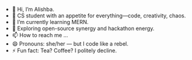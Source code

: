 - 👋 Hi, I’m Alishba.
- 👀 CS student with an appetite for everything—code, creativity, chaos.
- 🌱 I’m currently learning MERN.
- 💞️ Exploring open-source synergy and hackathon energy.
- 📫 How to reach me ...
- 😄 Pronouns: she/her — but I code like a rebel.
- ⚡ Fun fact: Tea? Coffee? I politely decline.

<!---
Alishba903/Alishba903 is a ✨ special ✨ repository because its `README.md` (this file) appears on your GitHub profile.
You can click the Preview link to take a look at your changes.
--->

